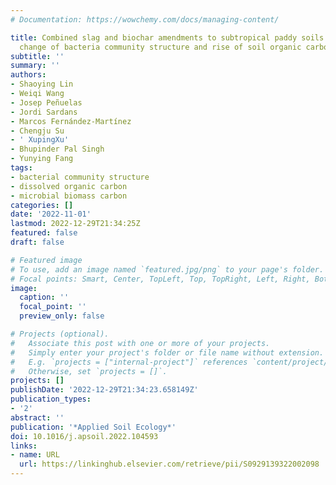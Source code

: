 ```yaml
---
# Documentation: https://wowchemy.com/docs/managing-content/

title: Combined slag and biochar amendments to subtropical paddy soils lead to a short-term
  change of bacteria community structure and rise of soil organic carbon
subtitle: ''
summary: ''
authors:
- Shaoying Lin
- Weiqi Wang
- Josep Peñuelas
- Jordi Sardans
- Marcos Fernández‐Martínez
- Chengju Su
- ' XupingXu'
- Bhupinder Pal Singh
- Yunying Fang
tags:
- bacterial community structure
- dissolved organic carbon
- microbial biomass carbon
categories: []
date: '2022-11-01'
lastmod: 2022-12-29T21:34:25Z
featured: false
draft: false

# Featured image
# To use, add an image named `featured.jpg/png` to your page's folder.
# Focal points: Smart, Center, TopLeft, Top, TopRight, Left, Right, BottomLeft, Bottom, BottomRight.
image:
  caption: ''
  focal_point: ''
  preview_only: false

# Projects (optional).
#   Associate this post with one or more of your projects.
#   Simply enter your project's folder or file name without extension.
#   E.g. `projects = ["internal-project"]` references `content/project/deep-learning/index.md`.
#   Otherwise, set `projects = []`.
projects: []
publishDate: '2022-12-29T21:34:23.658149Z'
publication_types:
- '2'
abstract: ''
publication: '*Applied Soil Ecology*'
doi: 10.1016/j.apsoil.2022.104593
links:
- name: URL
  url: https://linkinghub.elsevier.com/retrieve/pii/S0929139322002098
---
```

